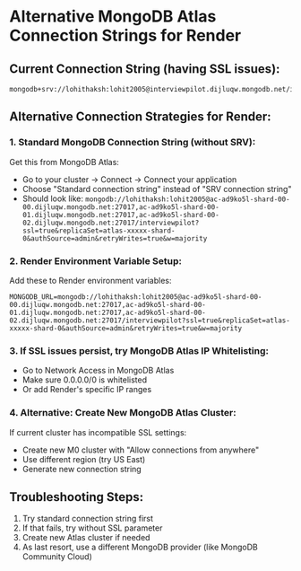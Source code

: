 # Alternative MongoDB Atlas Connection Strings for Render

## Current Connection String (having SSL issues):
```
mongodb+srv://lohithaksh:lohit2005@interviewpilot.dijluqw.mongodb.net/interviewpilot
```

## Alternative Connection Strategies for Render:

### 1. Standard MongoDB Connection String (without SRV):
Get this from MongoDB Atlas:
- Go to your cluster → Connect → Connect your application
- Choose "Standard connection string" instead of "SRV connection string"
- Should look like: `mongodb://lohithaksh:lohit2005@ac-ad9ko5l-shard-00-00.dijluqw.mongodb.net:27017,ac-ad9ko5l-shard-00-01.dijluqw.mongodb.net:27017,ac-ad9ko5l-shard-00-02.dijluqw.mongodb.net:27017/interviewpilot?ssl=true&replicaSet=atlas-xxxxx-shard-0&authSource=admin&retryWrites=true&w=majority`

### 2. Render Environment Variable Setup:
Add these to Render environment variables:

```
MONGODB_URL=mongodb://lohithaksh:lohit2005@ac-ad9ko5l-shard-00-00.dijluqw.mongodb.net:27017,ac-ad9ko5l-shard-00-01.dijluqw.mongodb.net:27017,ac-ad9ko5l-shard-00-02.dijluqw.mongodb.net:27017/interviewpilot?ssl=true&replicaSet=atlas-xxxxx-shard-0&authSource=admin&retryWrites=true&w=majority
```

### 3. If SSL issues persist, try MongoDB Atlas IP Whitelisting:
- Go to Network Access in MongoDB Atlas
- Make sure 0.0.0.0/0 is whitelisted
- Or add Render's specific IP ranges

### 4. Alternative: Create New MongoDB Atlas Cluster:
If current cluster has incompatible SSL settings:
- Create new M0 cluster with "Allow connections from anywhere"
- Use different region (try US East)
- Generate new connection string

## Troubleshooting Steps:
1. Try standard connection string first
2. If that fails, try without SSL parameter
3. Create new Atlas cluster if needed
4. As last resort, use a different MongoDB provider (like MongoDB Community Cloud)
